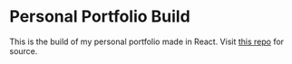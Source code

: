 # Personal Portfolio Build

This is the build of my personal portfolio made in React. Visit [this repo](https://github.com/cango91/portfolio_v2) for source.
